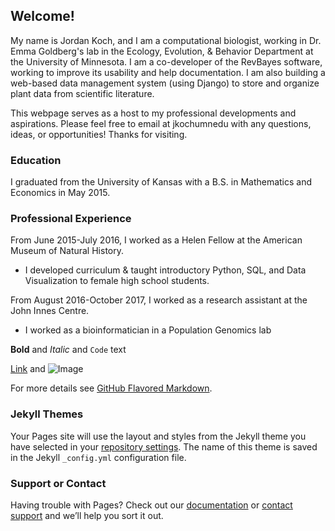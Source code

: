## Welcome!

My name is Jordan Koch, and I am a computational biologist, working in Dr. Emma Goldberg's lab in the Ecology, Evolution, & Behavior Department at the University of Minnesota. 
I am a co-developer of the RevBayes software, working to improve its usability and help documentation. I am also building a web-based data management system (using Django) to store and organize plant data from scientific literature.

This webpage serves as a host to my professional developments and aspirations. Please feel free to email at jkoch<at>umn<dot>edu with any questions, ideas, or opportunities! Thanks for visiting.
  
### Education

I graduated from the University of Kansas with a B.S. in Mathematics and Economics in May 2015.

### Professional Experience

From June 2015-July 2016, I worked as a Helen Fellow at the American Museum of Natural History.
- I developed curriculum & taught introductory Python, SQL, and Data Visualization to female high school students. 

From August 2016-October 2017, I worked as a research assistant at the John Innes Centre.
- I worked as a bioinformatician in a Population Genomics lab

**Bold** and _Italic_ and `Code` text

[Link](url) and ![Image](src)


For more details see [GitHub Flavored Markdown](https://guides.github.com/features/mastering-markdown/).

### Jekyll Themes

Your Pages site will use the layout and styles from the Jekyll theme you have selected in your [repository settings](https://github.com/jmkoch/jmkoch.github.io/settings). The name of this theme is saved in the Jekyll `_config.yml` configuration file.

### Support or Contact

Having trouble with Pages? Check out our [documentation](https://help.github.com/categories/github-pages-basics/) or [contact support](https://github.com/contact) and we’ll help you sort it out.
